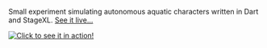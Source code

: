 Small experiment simulating autonomous aquatic characters written in Dart and StageXL. [See it live...](http://astefanutti.github.io/aquatics/)

[![Click to see it in action!](https://raw.github.com/astefanutti/aquatics/gh-pages/screenshot.png)](http://astefanutti.github.io/aquatics/)
